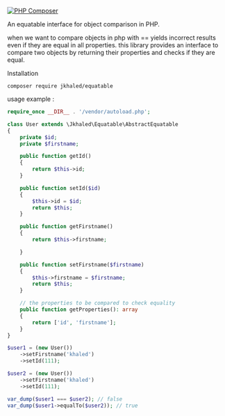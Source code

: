 [![PHP Composer](https://github.com/hdimo/php-equtable/actions/workflows/php.yml/badge.svg)](https://github.com/hdimo/php-equtable/actions/workflows/php.yml)

An equatable interface for object comparison in PHP.

when we want to compare objects in php with == yields incorrect results even if they are equal in all properties.
this library provides an interface to compare two objects by returning their properties and checks if they are equal.

Installation

```shell script
composer require jkhaled/equatable 
```

usage example : 

```php
require_once __DIR__ . '/vendor/autoload.php';

class User extends \Jkhaled\Equatable\AbstractEquatable
{
    private $id;
    private $firstname;

    public function getId()
    {
        return $this->id;
    }

    public function setId($id)
    {
        $this->id = $id;
        return $this;
    }

    public function getFirstname()
    {
        return $this->firstname;

    }

    public function setFirstname($firstname)
    {
        $this->firstname = $firstname;
        return $this;
    }

    // the properties to be compared to check equality
    public function getProperties(): array 
    {
        return ['id', 'firstname'];
    }
}

$user1 = (new User())
    ->setFirstname('khaled')
    ->setId(111);

$user2 = (new User())
    ->setFirstname('khaled')
    ->setId(111);

var_dump($user1 === $user2); // false
var_dump($user1->equalTo($user2)); // true 
```